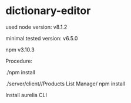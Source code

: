 # dictionary-editor


used node version: v8.1.2

minimal tested version: v6.5.0

npm v3.10.3


Procedure:


./npm install

./server/client//Products List Manage/ npm install

Install aurelia CLI


